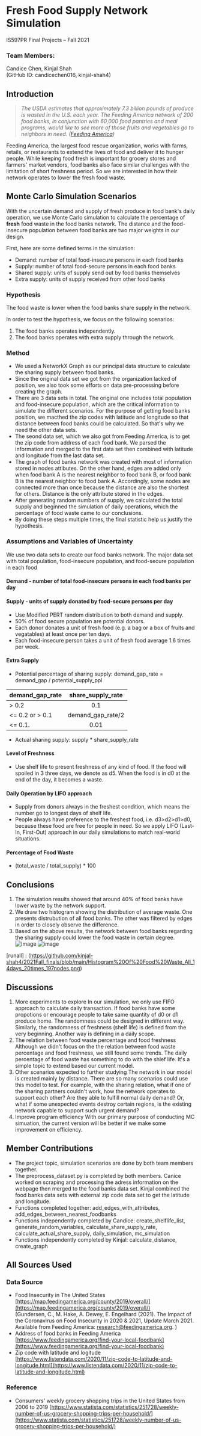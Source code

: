 # Fresh Food Supply Network Simulation   
IS597PR Final Projects – Fall 2021 



### Team Members:


Candice Chen, Kinjal Shah   
(GitHub ID: candicechen016, kinjal-shah4)

## Introduction



>*The USDA estimates that approximately 7.3 billion pounds of produce is wasted in the U.S. each year. The Feeding America network of 200 food banks, in conjunction with 60,000 food pantries and meal programs, would like to see more of those fruits and vegetables go to neighbors in need. ([Feeding America](https://www.feedingamerica.org/hunger-blog/new-produce-matchmaker))*  

Feeding America, the largest food rescue organization, works with farms, retails, or restaurants to extend the lives of food and deliver it to hunger people. While keeping food fresh is important for grocery stores and farmers' market vendors, food banks also face similar challenges with the limitation of short freshness period.
So we are interested in how their network operates to lower the fresh food waste.

## Monte Carlo Simulation Scenarios


With the uncertain demand and supply of fresh produce in food bank's daily operation, we use Monte Carlo simulation to calculate the percentage of **fresh** food waste in the food banks network. The distance and the food-insecure population between food banks are two major weights in our design. 

First, here are some defined terms in the simulation:
- Demand: number of total food-insecure persons in each food banks
- Supply: number of total food-secure persons in each food banks
- Shared supply: units of supply send out by food banks themselves
- Extra supply: units of supply received from other food banks

### Hypothesis
The food waste is lower when the food banks share supply in the network.

In order to test the hypothesis, we focus on the following scenarios:   
1. The food banks operates independently.   
2. The food banks operates with extra supply through the network.

### Method
- We used a NetworkX Graph as our principal data structure to calculate the sharing supply between food banks. 
- Since the original data set we got from the organization lacked of position, we also took some efforts on data pre-processing before creating the graph.
- There are 3 data sets in total. The original one includes total population and food-insecure population, which are the critical information to simulate the different scenarios. For the purpose of getting food banks position, we macthed the zip codes with latitude and longitude so that distance between food banks could be calculated. So that's why we need the other data sets.   
- The seond data set, which we also got from Feeding America, is to get the zip code from address of each food bank. We parsed the information and merged to the first data set then combined with latitude and longitude from the last data set.
- The graph of food banks network was created with most of information stored in nodes attibutes. On the other hand, edges are added only when food bank A is the nearest neighbor to food bank B, or food bank B is the nearest neighbor to food bank A. Accordingly, some nodes are connected more than once because the distance are also the shortest for others. Distance is the only attribute stored in the edges. 
- After generating random numbers of supply, we calculated the total supply and beginned the simulation of daily operations, which the percentage of food waste came to our conclusions.
- By doing these steps multiple times, the final statistic help us justify the hypothesis.


### Assumptions and Variables of Uncertainty
We use two data sets to create our food banks network. The major data set with total population, food-insecure population, and food-secure population in each food  
#### Demand - number of total food-insecure persons in each food banks per day 
#### Supply - units of supply donated by food-secure persons per day 

- Use Modified PERT random distribution to both demand and supply.
- 50% of food secure population are potential donors.
- Each donor donates a unit of fresh food (e.g. a bag or a box of fruits and vegatables) at least once per ten days. 
- Each food-insecure person takes a unit of fresh food average 1.6 times per week. 


#### Extra Supply
- Potential percentage of sharing supply: demand_gap_rate = demand_gap / potential_supply_ppl

| demand_gap_rate |  share_supply_rate | 
| --------------- |:------------------:| 
|  > 0.2           | 0.1                | 
|  <= 0.2 or > 0.1 | demand_gap_rate/2  | 
|  <= 0.1.         | 0.01               | 

  
- Actual sharing supply: supply * share_supply_rate

#### Level of Freshness
- Use shelf life to present freshness of any kind of food. If the food will spoiled in 3 three days, we denote as d5.
When the food is in d0 at the end of the day, it becomes a waste.

#### Daily Operation by LIFO approach  
- Supply from donors always in the freshest condition, which means the number go to longest days of shelf life.
- People always have preference to the freshest food, i.e. d3>d2>d1>d0, because these food are free for people in need. So we apply LIFO (Last-In, First-Out) approach in our daily simulations to match real-world situations.

#### Percentage of Food Waste   
- (total_waste / total_supply) * 100

## Conclusions

1. The simulation results showed that around 40% of food banks have lower waste by the network support.
2. We draw two histogram showing the distribution of average waste. One presents distrubution of all food banks. The other was filtered by edges in order to closely observe the difference. 
3. Based on the above results, the network between food banks regarding the sharing supply could lower the food waste in certain degree.
![image](https://user-images.githubusercontent.com/89559531/145724707-410cc826-b34d-4129-87a0-ccf8f7c4ed8a.png "All_14days_50times_197nodes")
![image](https://user-images.githubusercontent.com/89559531/145724811-90e5af81-746a-4ad9-a077-4ed460a8548b.png "Nodes With Edges_14days_50times_197nodes")



[runall] : (https://github.com/kinjal-shah4/2021Fall_finals/blob/main/Histogram%20Of%20Food%20Waste_All_14days_20times_197nodes.png)

## Discussions

1. More experiments to explore
In our simulation, we only use FIFO approach to calculate daily transaction. If food banks have some propotions or encourage people to take same quantity of d0 or d1 produce home. The randomness could be designed in different way. Similarly, the randomness of freshness (shelf life) is defined from the very beginning. Another way is defining in a daily scope.
2. The relation between food waste percentage and food freshness
Although we didn't focus on the the relation between food waste percentage and food freshness, we still found some trends. The daily percentage of food waste has something to do with the shlef life. It's a simple topic to extend based our current model.
3. Other scenarios expected to further studying
The network in our model is created mainly by distance. There are so many scenarios could use this model to test. For example, with the sharing relation, what if one of the sharing partners couldn't work, how the network operates to support each other? Are they able to fulfill normal daily demand? Or, what if some unexpected events destroy certain regions, is the existing network capable to support such urgent demand?
4. Improve program efficiency
With our primary purpose of conducting MC simuation, the current version will be better if we make some improvement on efficiency.



## Member Contributions

- The project topic, simulation scenarios are done by both team members together.
- The preprocess_dataset.py is completed by both members. Canice worked on scraping and processing the adress information on the webpage then merged to the food banks data set. Kinjal combined the food banks data sets with external zip code data set to get the latitude and longitude.
- Functions completed together: add_edges_with_attributes, add_edges_between_nearest_foodbanks
- Functions independently completed by Candice: create_shelflife_list, generate_random_variables, calculate_share_supply_rate, calculate_actual_share_supply, daily_simulation, mc_simulation
- Functions independently completed by Kinjal: calculate_distance, create_graph

## All Sources Used

### Data Source
- Food Insecurity in The United States   
[https://map.feedingamerica.org/county/2019/overall/](https://map.feedingamerica.org/county/2019/overall/)  
(Gundersen, C., M. Hake, A. Dewey, E. Engelhard (2021). The Impact of the Coronavirus on Food Insecurity in 2020 & 2021, Update March 2021. Available from Feeding America: research@feedingamerica.org. )
- Address of food banks in Feeding America   
[https://www.feedingamerica.org/find-your-local-foodbank](https://www.feedingamerica.org/find-your-local-foodbank)
- Zip code with latitude and logitude   
[https://www.listendata.com/2020/11/zip-code-to-latitude-and-longitude.html](https://www.listendata.com/2020/11/zip-code-to-latitude-and-longitude.html)

### Reference
- Consumers' weekly grocery shopping trips in the United States from 2006 to 2019
[https://www.statista.com/statistics/251728/weekly-number-of-us-grocery-shopping-trips-per-household/](https://www.statista.com/statistics/251728/weekly-number-of-us-grocery-shopping-trips-per-household/)
